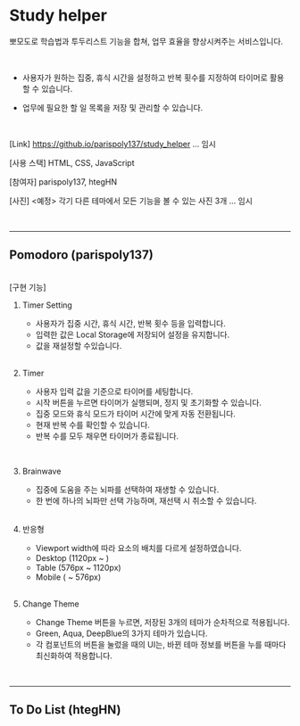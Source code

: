 # Study helper

뽀모도로 학습법과 투두리스트 기능을 합쳐, 업무 효율을 향상시켜주는 서비스입니다.

<br>

- 사용자가 원하는 집중, 휴식 시간을 설정하고 반복 횟수를 지정하여 타이머로 활용할 수 있습니다.

- 업무에 필요한 할 일 목록을 저장 및 관리할 수 있습니다.

<br>

[Link] https://github.io/parispoly137/study_helper ... 임시

[사용 스택] HTML, CSS, JavaScript

[참여자] parispoly137, htegHN

[사진] <예정> 각기 다른 테마에서 모든 기능을 볼 수 있는 사진 3개 ... 임시

<br>

---

## Pomodoro (parispoly137)

<br>
[구현 기능]

<br>

1. Timer Setting
   <br>

   - 사용자가 집중 시간, 휴식 시간, 반복 횟수 등을 입력합니다.
   - 입력한 값은 Local Storage에 저장되어 설정을 유지합니다.
   - 값을 재설정할 수있습니다.

   <br>

2. Timer
   <br>

   - 사용자 입력 값을 기준으로 타이머를 세팅합니다.
   - 시작 버튼을 누르면 타이머가 실행되며, 정지 및 초기화할 수 있습니다.
   - 집중 모드와 휴식 모드가 타이머 시간에 맞게 자동 전환됩니다.
   - 현재 반복 수를 확인할 수 있습니다.
   - 반복 수를 모두 채우면 타이머가 종료됩니다.

<br>

3. Brainwave
   <br>

   - 집중에 도움을 주는 뇌파를 선택하여 재생할 수 있습니다.
   - 한 번에 하나의 뇌파만 선택 가능하며, 재선택 시 취소할 수 있습니다.

   <br>

4. 반응형
   <br>

   - Viewport width에 따라 요소의 배치를 다르게 설정하였습니다.
   - Desktop (1120px ~ )
   - Table (576px ~ 1120px)
   - Mobile ( ~ 576px)

    <br>

5. Change Theme
   <br>
   - Change Theme 버튼을 누르면, 저장된 3개의 테마가 순차적으로 적용됩니다.
   - Green, Aqua, DeepBlue의 3가지 테마가 있습니다.
   - 각 컴포넌트의 버튼을 눌렀을 때의 UI는, 바뀐 테마 정보를 버튼을 누를 때마다 최신화하여 적용합니다.

<br>

---

## To Do List (htegHN)
